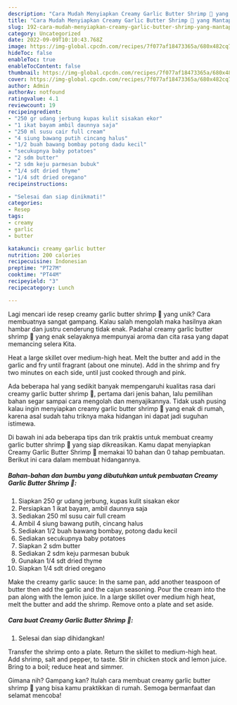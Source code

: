 ```yaml
---
description: "Cara Mudah Menyiapkan Creamy Garlic Butter Shrimp 🍤 yang Mantap"
title: "Cara Mudah Menyiapkan Creamy Garlic Butter Shrimp 🍤 yang Mantap"
slug: 192-cara-mudah-menyiapkan-creamy-garlic-butter-shrimp-yang-mantap
category: Uncategorized
date: 2022-09-09T10:10:43.768Z
image: https://img-global.cpcdn.com/recipes/7f077af18473365a/680x482cq70/creamy-garlic-butter-shrimp-foto-resep-utama.jpg
hideToc: false
enableToc: true
enableTocContent: false
thumbnail: https://img-global.cpcdn.com/recipes/7f077af18473365a/680x482cq70/creamy-garlic-butter-shrimp-foto-resep-utama.jpg
cover: https://img-global.cpcdn.com/recipes/7f077af18473365a/680x482cq70/creamy-garlic-butter-shrimp-foto-resep-utama.jpg
author: Admin
authorAv: notfound
ratingvalue: 4.1
reviewcount: 19
recipeingredient:
- "250 gr udang jerbung kupas kulit sisakan ekor"
- "1 ikat bayam ambil daunnya saja"
- "250 ml susu cair full cream"
- "4 siung bawang putih cincang halus"
- "1/2 buah bawang bombay potong dadu kecil"
- "secukupnya baby potatoes"
- "2 sdm butter"
- "2 sdm keju parmesan bubuk"
- "1/4 sdt dried thyme"
- "1/4 sdt dried oregano"
recipeinstructions:

- "Selesai dan siap dinikmati!"
categories:
- Resep
tags:
- creamy
- garlic
- butter

katakunci: creamy garlic butter 
nutrition: 200 calories
recipecuisine: Indonesian
preptime: "PT27M"
cooktime: "PT44M"
recipeyield: "3"
recipecategory: Lunch

---
```





Lagi mencari ide resep creamy garlic butter shrimp 🍤 yang unik? Cara membuatnya sangat gampang. Kalau salah mengolah maka hasilnya akan hambar dan justru cenderung tidak enak. Padahal creamy garlic butter shrimp 🍤 yang enak selayaknya mempunyai aroma dan cita rasa yang dapat memancing selera Kita.





Heat a large skillet over medium-high heat. Melt the butter and add in the garlic and fry until fragrant (about one minute). Add in the shrimp and fry two minutes on each side, until just cooked through and pink.

Ada beberapa hal yang sedikit banyak mempengaruhi kualitas rasa dari creamy garlic butter shrimp 🍤, pertama dari jenis bahan, lalu pemilihan bahan segar sampai cara mengolah dan menyajikannya. Tidak usah pusing kalau ingin menyiapkan creamy garlic butter shrimp 🍤 yang enak di rumah, karena asal sudah tahu triknya maka hidangan ini dapat jadi suguhan istimewa.






Di bawah ini ada beberapa tips dan trik praktis untuk membuat creamy garlic butter shrimp 🍤 yang siap dikreasikan. Kamu dapat menyiapkan Creamy Garlic Butter Shrimp 🍤 memakai 10 bahan dan 0 tahap pembuatan. Berikut ini cara dalam membuat hidangannya.

<!--inarticleads1-->

##### Bahan-bahan dan bumbu yang dibutuhkan untuk pembuatan Creamy Garlic Butter Shrimp 🍤:

1. Siapkan 250 gr udang jerbung, kupas kulit sisakan ekor
1. Persiapkan 1 ikat bayam, ambil daunnya saja
1. Sediakan 250 ml susu cair full cream
1. Ambil 4 siung bawang putih, cincang halus
1. Sediakan 1/2 buah bawang bombay, potong dadu kecil
1. Sediakan secukupnya baby potatoes
1. Siapkan 2 sdm butter
1. Sediakan 2 sdm keju parmesan bubuk
1. Gunakan 1/4 sdt dried thyme
1. Siapkan 1/4 sdt dried oregano


Make the creamy garlic sauce: In the same pan, add another teaspoon of butter then add the garlic and the cajun seasoning. Pour the cream into the pan along with the lemon juice. In a large skillet over medium high heat, melt the butter and add the shrimp. Remove onto a plate and set aside. 

<!--inarticleads2-->

##### Cara buat Creamy Garlic Butter Shrimp 🍤:


1. Selesai dan siap dihidangkan!

Transfer the shrimp onto a plate. Return the skillet to medium-high heat. Add shrimp, salt and pepper, to taste. Stir in chicken stock and lemon juice. Bring to a boil; reduce heat and simmer. 

Gimana nih? Gampang kan? Itulah cara membuat creamy garlic butter shrimp 🍤 yang bisa kamu praktikkan di rumah. Semoga bermanfaat dan selamat mencoba!

